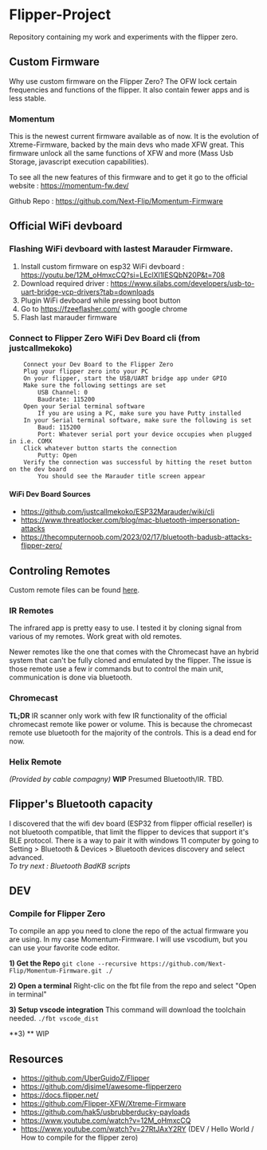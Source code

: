 # Flipper-Project
Repository containing my work and experiments with the flipper zero.

## Custom Firmware
Why use custom firmware on the Flipper Zero?  The OFW lock certain frequencies and functions of the flipper.  It also contain fewer apps and is less stable.  
### Momentum
This is the newest current firmware available as of now.  It is the evolution of Xtreme-Firmware, backed by the main devs who made XFW great.  This firmware unlock all the same functions of XFW and more (Mass Usb Storage, javascript execution capabilities).  

To see all the new features of this firmware and to get it go to the official website : https://momentum-fw.dev/

Github Repo : https://github.com/Next-Flip/Momentum-Firmware

## Official WiFi devboard
### Flashing WiFi devboard with lastest Marauder Firmware.
1) Install custom firmware on esp32 WiFi devboard : https://youtu.be/12M_oHmxcCQ?si=LEclXl1lESQbN20P&t=708
2) Download required driver : https://www.silabs.com/developers/usb-to-uart-bridge-vcp-drivers?tab=downloads
3) Plugin WiFi devboard while pressing boot button
4) Go to https://fzeeflasher.com/ with google chrome
5) Flash last marauder firmware

### Connect to Flipper Zero WiFi Dev Board cli (from justcallmekoko)
```
    Connect your Dev Board to the Flipper Zero
    Plug your flipper zero into your PC
    On your flipper, start the USB/UART bridge app under GPIO
    Make sure the following settings are set
        USB Channel: 0
        Baudrate: 115200
    Open your Serial terminal software
        If you are using a PC, make sure you have Putty installed
    In your Serial terminal software, make sure the following is set
        Baud: 115200
        Port: Whatever serial port your device occupies when plugged in i.e. COMX
    Click whatever button starts the connection
        Putty: Open
    Verify the connection was successful by hitting the reset button on the dev board
        You should see the Marauder title screen appear
```
#### WiFi Dev Board Sources
- https://github.com/justcallmekoko/ESP32Marauder/wiki/cli
- https://www.threatlocker.com/blog/mac-bluetooth-impersonation-attacks
- https://thecomputernoob.com/2023/02/17/bluetooth-badusb-attacks-flipper-zero/

## Controling Remotes
Custom remote files can be found [here](custom_files/infrared/my_remotes/).
### IR Remotes
The infrared app is pretty easy to use.  I tested it by cloning signal from various of my remotes.  Work great with old remotes.  

Newer remotes like the one that comes with the Chromecast have an hybrid system that can't be fully cloned and emulated by the flipper.  The issue is those remote use a few ir commands but to control the main unit, communication is done via bluetooth.  

### Chromecast
**TL;DR** IR scanner only work with few IR functionality of the official chromecast remote like power or volume.  This is because the chromecast remote use bluetooth for the majority of the controls.  This is a dead end for now.

### Helix Remote 
*(Provided by cable compagny)*
**WIP**
Presumed Bluetooth/IR.  TBD.

## Flipper's Bluetooth capacity 
I discovered that the wifi dev board (ESP32 from flipper official reseller) is not bluetooth compatible, that limit the flipper to devices that support it's BLE protocol.  There is a way to pair it with windows 11 computer by going to Setting > Bluetooth & Devices > Bluetooth devices discovery and select advanced.  
*To try next : Bluetooth BadKB scripts*

## DEV
### Compile for Flipper Zero
To compile an app you need to clone the repo of the actual firmware you are using.  In my case Momentum-Firmware.  I will use vscodium, but you can use your favorite code editor.

**1) Get the Repo**
`
git clone --recursive https://github.com/Next-Flip/Momentum-Firmware.git ./
`

**2) Open a terminal**
Right-clic on the fbt file from the repo and select "Open in terminal"

**3) Setup vscode integration**
This command will download the toolchain needed.
`
./fbt vscode_dist
`

**3) **
WIP

## Resources
- https://github.com/UberGuidoZ/Flipper
- https://github.com/djsime1/awesome-flipperzero
- https://docs.flipper.net/
- https://github.com/Flipper-XFW/Xtreme-Firmware
- https://github.com/hak5/usbrubberducky-payloads
- https://www.youtube.com/watch?v=12M_oHmxcCQ
- https://www.youtube.com/watch?v=27RtJAxY2RY (DEV / Hello World / How to compile for the flipper zero)
